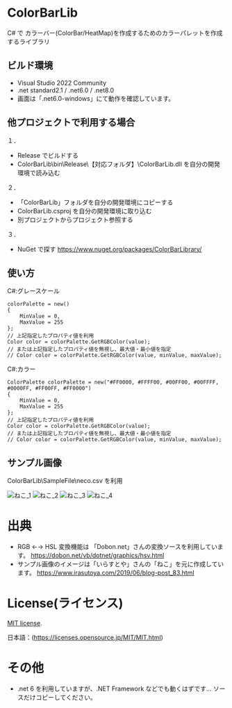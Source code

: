 # ColorBarLib
C# で カラーバー(ColorBar/HeatMap)を作成するためのカラーパレットを作成するライブラリ

## ビルド環境
- Visual Studio 2022 Community
- .net standard2.1 / .net6.0 / .net8.0
- 画面は「.net6.0-windows」にて動作を確認しています。

## 他プロジェクトで利用する場合
１．
- Release でビルドする
- ColorBarLib\bin\Release\【対応フォルダ】\ColorBarLib.dll を自分の開発環境で読み込む

２．
- 「ColorBarLib」フォルダを自分の開発環境にコピーする
- ColorBarLib.csproj を自分の開発環境に取り込む
- 別プロジェクトからプロジェクト参照する

３．
- NuGet で探す https://www.nuget.org/packages/ColorBarLibrary/

## 使い方
C#:グレースケール
```
colorPalette = new()
{
    MinValue = 0,
    MaxValue = 255
};
// 上記指定したプロパティ値を利用
Color color = colorPalette.GetRGBColor(value);
// または上記指定したプロパティ値を無視し、最大値・最小値を指定
// Color color = colorPalette.GetRGBColor(value, minValue, maxValue);
```
C#:カラー
```
ColorPalette colorPalette = new("#FF0000, #FFFF00, #00FF00, #00FFFF, #0000FF, #FF00FF, #FF0000")
{
    MinValue = 0,
    MaxValue = 255
};
// 上記指定したプロパティ値を利用
Color color = colorPalette.GetRGBColor(value);
// または上記指定したプロパティ値を無視し、最大値・最小値を指定
// Color color = colorPalette.GetRGBColor(value, minValue, maxValue);
```

## サンプル画像
ColorBarLib\SampleFile\neco.csv を利用

![ねこ_1](https://user-images.githubusercontent.com/4666260/203235016-0f86ad61-db6c-4e03-901f-f9b2ef29fb9f.png)
![ねこ_2](https://user-images.githubusercontent.com/4666260/203235026-e8dc431b-c584-4c95-b0b5-94e6c6563057.png)
![ねこ_3](https://user-images.githubusercontent.com/4666260/203235031-9ffc65ba-4020-49b4-9b07-f413a7fb4b3a.png)
![ねこ_4](https://user-images.githubusercontent.com/4666260/203235041-bae01fef-3c0d-4cbb-8e74-c2f08cac0be6.png)

# 出典
* RGB ←→ HSL 変換機能は 「Dobon.net」さんの変換ソースを利用しています。
https://dobon.net/vb/dotnet/graphics/hsv.html
* サンプル画像のイメージは「いらすとや」さんの「ねこ」を元に作成しています。
https://www.irasutoya.com/2019/06/blog-post_83.html

# License(ライセンス)
[MIT license](https://en.wikipedia.org/wiki/MIT_License).

日本語：(https://licenses.opensource.jp/MIT/MIT.html)

# その他
- .net 6 を利用していますが、.NET Framework などでも動くはずです…
  ソースだけコピーしてください。

